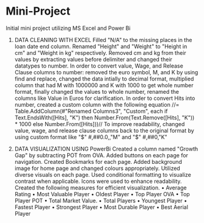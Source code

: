 # Mini-Project
Initial mini project utilizing MS Excel and Power Bi

1) DATA CLEANING WITH EXCEL
Filled "N/A" to the missing places in the loan date end column. 
Renamed "Height" and "Weight" to "Height in cm" and "Weight in kg" respectively. Removed cm and kg from their values by extracting values before delimiter and changed their datatypes to number. 
In order to convert value, Wage, and Release Clause columns to number: removed the euro symbol, M, and K by using find and replace, changed the data intially to decimal format, multiplied column that had M with 1000000 and K with 1000 to get whole number format, finally changed the values to whole number, renamed the columns like Value in Euros for clarification. 
In order to convert Hits into number, created a custom column with the following equation //= Table.AddColumn(#"Renamed Columns3", "Custom", each if Text.EndsWith([Hits], "K") then Number.From(Text.Remove([Hits], "K")) * 1000 else Number.From([Hits]))// 
To improve readability, changed value, wage, and release clause columns back to the original format by using custom format like "$" #,##0.0,,"M" and "$" #,##0,"K"

2) DATA VISUALIZATION USING PowerBi
Created a column named "Growth Gap" by subtracting POT from OVA.
Added buttons on each page for navigation.
Created Bookmarks for each page.
Added background image for home page and changed colours appropriately. 
Utilized diverse visuals on each page.
Used conditional formatting to visualize contrast when applicable.
Icons were used to enhance readability. 
Created the following measures for efficient visualization.
•	Average Rating 
•	Most Valuable Player
•	Oldest Player 
•	Top Player OVA
•	Top Player POT
•	Total Market Value.
•	Total Players
•	Youngest Player
•	Fastest Player
•	Strongest Player
•	Most Durable Player
•	Best Aerial Player
